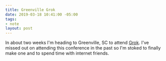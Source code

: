 ```yaml
---
title: Greenville Grok
date: 2019-03-18 10:41:00 -05:00
tags:
- note
layout: post
---
```


In about two weeks I'm heading to Greenville, SC to attend [Grok](https://greenvillegrok.com/). I've missed out on attending this conference in the past so I'm stoked to finally make one and to spend time with internet friends.
